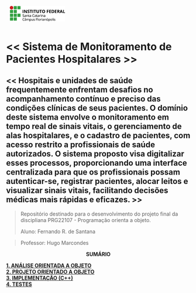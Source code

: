 <img src="img/ifsc-logo.png"
     width="30%"
     style="padding: 10px">

# << Sistema de Monitoramento de Pacientes Hospitalares >>

## << Hospitais e unidades de saúde frequentemente enfrentam desafios no acompanhamento contínuo e preciso das condições clínicas de seus pacientes. O domínio deste sistema envolve o monitoramento em tempo real de sinais vitais, o gerenciamento de alas hospitalares, e o cadastro de pacientes, com acesso restrito a profissionais de saúde autorizados. O sistema proposto visa digitalizar esses processos, proporcionando uma interface centralizada para que os profissionais possam autenticar-se, registrar pacientes, alocar leitos e visualizar sinais vitais, facilitando decisões médicas mais rápidas e eficazes. >>


> Repositório destinado para o desenvolvimento do projeto final da discipliana PRG22107 - Programação orienta a objeto. 
> 
> Aluno: Fernando R. de Santana

> Professor: Hugo Marcondes

<p align=center><strong>SUMÁRIO</strong></p>

[**1. ANÁLISE ORIENTADA A OBJETO**](./analise.md)<br>
[**2. PROJETO ORIENTADO A OBJETO**](./projeto.md)<br>
[**3. IMPLEMENTAÇÃO (C++)**](./implementacao.md)<br>
[**4. TESTES**](./testes.md)<br>
